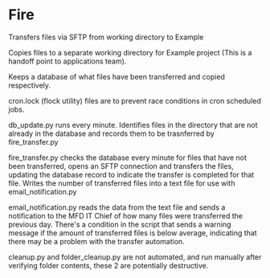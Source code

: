 # Fire

Transfers files via SFTP from working directory to Example

Copies files to a separate working directory for Example project (This is a handoff point to applications team).

Keeps a database of what files have been transferred and copied respectively.

cron.lock (flock utility) files are to prevent race conditions in cron scheduled jobs.

db_update.py runs every minute. Identifies files in the directory that are not already in the database and records them to be trasnferred by fire_transfer.py

fire_transfer.py checks the database every minute for files that have not been transferred, opens an SFTP connection and transfers the files, updating the database record to indicate the transfer is completed for that file.  Writes the number of transferred files into a text file for use with email_notification.py

email_notification.py reads the data from the text file and sends a notification to the MFD IT Chief of how many files were transferred the previous day.  There's a condition in the script that sends a warning message if the amount of transferred files is below average, indicating that there may be a problem with the transfer automation.

cleanup.py and folder_cleanup.py are not automated, and run manually after verifying folder contents, these 2 are potentially destructive.
